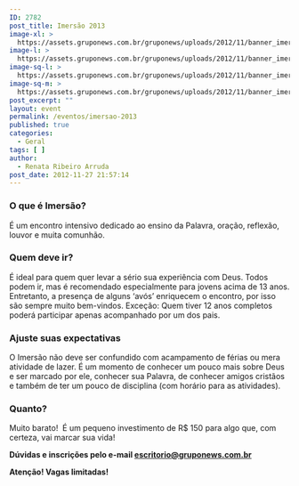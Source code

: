 ```yaml
---
ID: 2782
post_title: Imersão 2013
image-xl: >
  https://assets.gruponews.com.br/gruponews/uploads/2012/11/banner_imersao2013.jpg
image-l: >
  https://assets.gruponews.com.br/gruponews/uploads/2012/11/banner_imersao2013.jpg
image-sq-l: >
  https://assets.gruponews.com.br/gruponews/uploads/2012/11/banner_imersao2013.jpg
image-sq-m: >
  https://assets.gruponews.com.br/gruponews/uploads/2012/11/banner_imersao2013-720x353.jpg
post_excerpt: ""
layout: event
permalink: /eventos/imersao-2013
published: true
categories:
  - Geral
tags: [ ]
author:
  - Renata Ribeiro Arruda
post_date: 2012-11-27 21:57:14
---
```

<h3>O que é Imersão?</h3>
É um encontro intensivo dedicado ao ensino da Palavra, oração, reflexão, louvor e muita comunhão.
<h3>Quem deve ir?</h3>
É ideal para quem quer levar a sério sua experiência com Deus. Todos podem ir, mas é recomendado especialmente para jovens acima de 13 anos. Entretanto, a presença de alguns ‘avós’ enriquecem o encontro, por isso são sempre muito bem-vindos. Exceção: Quem tiver 12 anos completos poderá participar apenas acompanhado por um dos pais.
<h3>Ajuste suas expectativas</h3>
O Imersão não deve ser confundido com acampamento de férias ou mera atividade de lazer. É um momento de conhecer um pouco mais sobre Deus e ser marcado por ele, conhecer sua Palavra, de conhecer amigos cristãos e também de ter um pouco de disciplina (com horário para as atividades).
<h3>Quanto?</h3>
Muito barato!  É um pequeno investimento de R$ 150 para algo que, com certeza, vai marcar sua vida!

<strong>Dúvidas e inscrições pelo e-mail <a href="mailto:escritorio@gruponews.com.br">escritorio@gruponews.com.br</a></strong>

<strong>Atenção! Vagas limitadas!</strong>